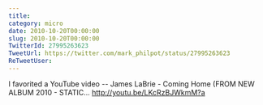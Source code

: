 ```yaml
---
title: 
category: micro
date: 2010-10-20T00:00:00
slug: 2010-10-20T00:00:00
TwitterId: 27995263623
TweetUrl: https://twitter.com/mark_philpot/status/27995263623
ReTweetUser: 
---
```


I favorited a YouTube video -- James LaBrie - Coming Home (FROM NEW ALBUM 2010 - STATIC... http://youtu.be/LKcRzBJWkmM?a
